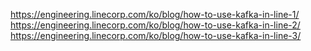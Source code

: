 https://engineering.linecorp.com/ko/blog/how-to-use-kafka-in-line-1/
https://engineering.linecorp.com/ko/blog/how-to-use-kafka-in-line-2/
https://engineering.linecorp.com/ko/blog/how-to-use-kafka-in-line-3/
